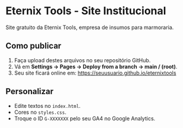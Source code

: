 # Eternix Tools - Site Institucional

Site gratuito da Eternix Tools, empresa de insumos para marmoraria.

## Como publicar
1. Faça upload destes arquivos no seu repositório GitHub.
2. Vá em **Settings → Pages → Deploy from a branch → main / (root)**.
3. Seu site ficará online em: https://seuusuario.github.io/eternixtools

## Personalizar
- Edite textos no `index.html`.
- Cores no `styles.css`.
- Troque o ID `G-XXXXXXX` pelo seu GA4 no Google Analytics.
